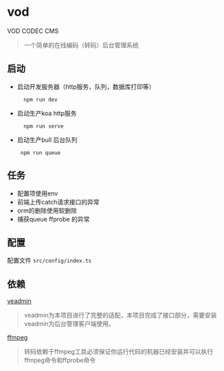 # vod

VOD CODEC CMS

> 一个简单的在线编码（转码）后台管理系统


## 启动

- 启动开发服务器（http服务，队列，数据库打印等）

        npm run dev 

- 启动生产koa http服务

        npm run serve

-  启动生产bull 后台队列

        npm run queue

## 任务
- 配置项使用env
- 前端上传catch请求接口的异常
- orm的删除使用软删除
- 捕获queue ffprobe 的异常

## 配置

配置文件 `src/config/index.ts`

## 依赖

[veadmin](https://github.com/penndev/veadmin)
> veadmin为本项目进行了完整的适配，本项目完成了接口部分，需要安装veadmin为后台管理客户端使用。

[ffmpeg](https://ffmpeg.org)
> 转码依赖于ffmpeg工具必须保证你运行代码的机器已经安装并可以执行ffmpeg命令和ffprobe命令




